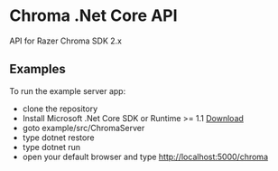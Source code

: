 # Chroma .Net Core API

API for Razer Chroma SDK 2.x

## Examples
To run the example server app:
* clone the repository
* Install Microsoft .Net Core SDK or Runtime >= 1.1 [Download](https://www.microsoft.com/net/download/core#/runtime)
* goto example/src/ChromaServer
* type dotnet restore
* type dotnet run
* open your default browser and type [http://localhost:5000/chroma](http://localhost:5000/chroma)